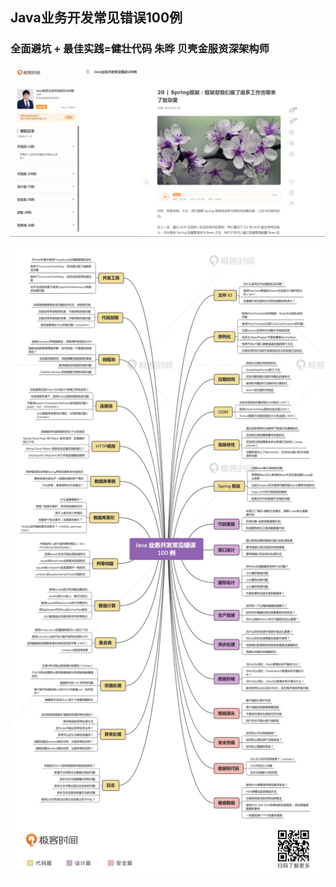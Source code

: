 ## Java业务开发常见错误100例

### 全面避坑 + 最佳实践=健壮代码  朱晔  贝壳金服资深架构师

![](/static/image/微信截图_20200822115139.png)

![](/static/image/0ee7e3490bae45d6f0ce06a050695020.jpg)